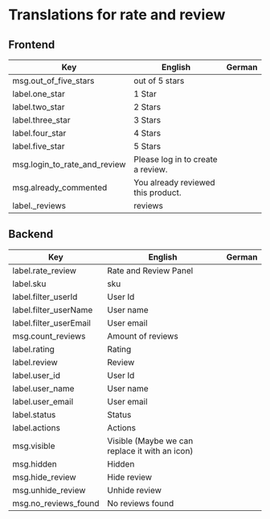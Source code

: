 # Translations for rate and review

## Frontend

|Key|English|German|
|--- |--- |--- |
|msg.out_of_five_stars|out of 5 stars||
|label.one_star|1 Star||
|label.two_star|2 Stars||
|label.three_star|3 Stars||
|label.four_star|4 Stars||
|label.five_star|5 Stars||
|msg.login_to_rate_and_review|Please log in to create a review.||
|msg.already_commented|You already reviewed this product.||
|label._reviews|reviews||

## Backend

|Key|English|German|
|--- |--- |--- |
|label.rate_review|Rate and Review Panel||
|label.sku|sku||
|label.filter_userId|User Id||
|label.filter_userName|User name||
|label.filter_userEmail|User email||
|msg.count_reviews|Amount of reviews||
|label.rating|Rating||
|label.review|Review||
|label.user_id|User Id||
|label.user_name|User name||
|label.user_email|User email||
|label.status|Status||
|label.actions|Actions||
|msg.visible|Visible (Maybe we can replace it with an icon)||
|msg.hidden|Hidden||
|msg.hide_review|Hide review||
|msg.unhide_review|Unhide review||
|msg.no_reviews_found|No reviews found||
